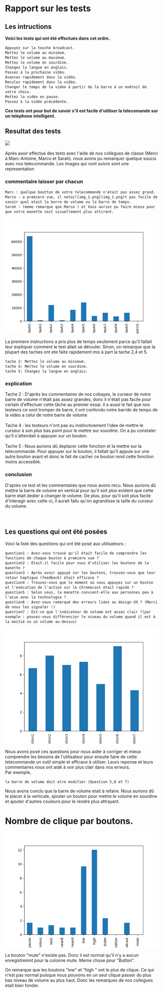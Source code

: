 # Rapport sur les tests

## Les intructions

<b>Voici les tests qui ont été effectués dans cet ordre.</b>

    Appuyez sur la touche broadcast.
    Mettez le volume au minimum.
    Mettez le volume au maximum.
    Mettez le volume en sourdine.
    Changez la langue en anglais.
    Passez à la prochaine vidéo.
    Avancez rapidement dans la vidéo.
    Reculez rapidement dans la vidéo.
    Changer le temps de la video à partir de la barre à un endroit de votre choix.
    Mettez la vidéo en pause.
    Passez à la vidéo précédente.

<b>Ces tests ont pour but de savoir s'il est facile d'utiliser la telecomande sur un telephone intelligent.</b>

## Resultat des tests
![](F:\Native\labo3-react-native\tests\db_feedback_image.png)

Après avoir effectué des tests avec l'aide de nos collègues de classe (Merci à Marc-Antoine, Marco et Sarah).
nous avons pu remarquer quelque soucis avec nos telecommande. Les images qui vont suivre sont une representation

### commentaire laisser par chacun

    Marc : quelque boutton de votre telecommande n'etait pas assez grand.
    Marco : a premiere vue, il netai![img_1.png](img_1.png)t pas facile de savoir quel etait la barre de volume ou la barre de temps.
    Sarah : (meme remarque que Marco ) et Vous auriez pu faire mieux pour que votre manette soit visuellement plus attirant.


![db_timers_image](/tests/db_timers_image.png)
 
La premiere instructions a pris plus de temps seulement parce qu'il fallait leur expliquer comment le test allait se dérouler.
Sinon, on remarque que la plupart des taches ont ete faite rapidement mis à part la tache 2,4 et 5.

    tache 2: Mettez le volume au minimum.
    tache 4: Mettez le volume en sourdine.
    tache 5: Changez la langue en anglais.

### explication
Tache 2 : D'après les commentaires de nos cobayes, le curseur de notre barre de volume n'était pas assez grandes, donc il n'était pas facile pour certain d'effectuer cette tâche au premier essai. Il a aussi le fait que nos testeurs ce sont tromper de barre, il ont confondu notre barrde de temps de la video a celui de notre barre de volume
<br>
<br>
Tache 4 : les testeurs n'ont pas eu instinctivement l'idee de mettre le curseur à son plus bas point pour le mettre sur sourdine. On a pu constater qu'il s'attendait à appuyer sur un bouton.
<br>
<br>
Tache 5 : Nous aurions dû deplacer cette fonction et la mettre sur la telecommande. Pour appuyer sur le bouton, il fallait qu'il appuie sur une autre bouton avant et donc le fait de cacher ce bouton rend cette fonction moins accessible.


### conclusion
 D'après ce test et les commentaires que nous avons recu. Nous aurions dû mettre la barre de volume en vertical pour qu'il soit plus evident que cette barre etait dedier à changer le volume. De plus, pour qu'il soit plus facile d'interagir avec celle-ci, il aurait fallu qu'on agrandisse la taille du curseur du volume.
<br>
<br>
<br>
## Les questions qui ont été posées

Voici la liste des questions qui ont été posé aux utilisateurs :

    question1 : Avez-vous trouvé qu'il était facile de comprendre les fonctions de chaque bouton à première vue ?
    question2 : Était-il facile pour vous d'utiliser les boutons de la manette ?
    question3 : Après avoir appuyé sur les boutons, trouvez-vous que leur retour haptique (feedback) était efficace ?
    question4 : Trouvez-vous que le moment où vous appuyez sur un bouton et l'exécution de l'action sur le Chromecast était rapide ?
    question5 : Selon vous, la manette convient-elle aux personnes peu à l'aise avec la technologie ?
    question6 : Avez-vous remarqué des erreurs liées au design UX ? (Merci de nous les signaler !)
    question7 : Est-ce que l'indicateur de volume est assez clair ?(par exemple : pouvez-vous différencier le niveau du volume quand il est à la moitié ou un volume au-dessus)

![db_timers_image](db_feedback_image.png)

Nous avons posé ces questions pour nous aider à corriger et mieux comprendre les besoins de l'utilisateur pour ensuite faire de cette telecommande un outil simple et efficace à utiliser.
Leurs reponse et leurs commentaires nous ont aidé à voir plus clair dans nos erreurs.
<br>Par exemple,

    la barre de volume doit etre modifier (Question 5,6 et 7)
    
Nous avons conclu que la barre de volume etait à refaire. Nous aurions dû le placer à la verticale, ajouter un bouton pour mettre le volume en sourdine et ajouter d'autres couleurs pour le rendre plus attrayant.


 # Nombre de clique par boutons.

![db_use_buttons_image](db_use_buttons_image.png)


Le bouton "mute" n'existe pas. Donc il est normal qu'il n'y a aucun enregistremnt pour la colonne mute. Meme chose pour "Button".

On remarque que les boutons "low" et "high " ont le plus de clique. Ce qui n'est pas normal puisque nous pouvons en un seul clique passer du plus bas niveau de volume au plus haut.
Donc les remarques de nos collegues etait bien fonder.

